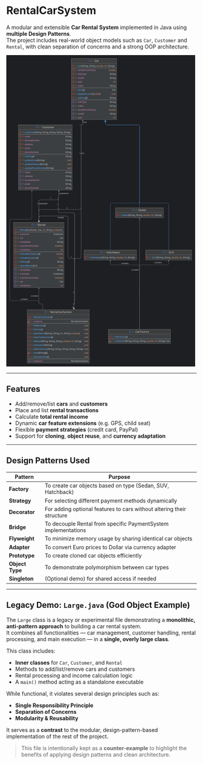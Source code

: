 # RentalCarSystem

A modular and extensible **Car Rental System** implemented in Java using **multiple Design Patterns**.  
The project includes real-world object models such as `Car`, `Customer` and `Rental`, with clean separation of concerns and a strong OOP architecture.

<img src="RentalCarSystem.png" alt="Class Diagram" width="500"/>

---

## Features

- Add/remove/list **cars** and **customers**
- Place and list **rental transactions**
- Calculate **total rental income**
- Dynamic **car feature extensions** (e.g. GPS, child seat)
- Flexible **payment strategies** (credit card, PayPal)
- Support for **cloning**, **object reuse**, and **currency adaptation**

---

## Design Patterns Used

| Pattern        | Purpose |
|----------------|---------|
| **Factory**    | To create car objects based on type (Sedan, SUV, Hatchback) |
| **Strategy**   | For selecting different payment methods dynamically |
| **Decorator**  | For adding optional features to cars without altering their structure |
| **Bridge**     | To decouple Rental from specific PaymentSystem implementations |
| **Flyweight**  | To minimize memory usage by sharing identical car objects |
| **Adapter**    | To convert Euro prices to Dollar via currency adapter |
| **Prototype**  | To create cloned car objects efficiently |
| **Object Type**| To demonstrate polymorphism between car types |
| **Singleton**  | (Optional demo) for shared access if needed |

---

## Legacy Demo: `Large.java` (God Object Example)

The `Large` class is a legacy or experimental file demonstrating a **monolithic, anti-pattern approach** to building a car rental system.  
It combines all functionalities — car management, customer handling, rental processing, and main execution — in a **single, overly large class**.

This class includes:
- **Inner classes** for `Car`, `Customer`, and `Rental`
- Methods to add/list/remove cars and customers
- Rental processing and income calculation logic
- A `main()` method acting as a standalone executable

While functional, it violates several design principles such as:
- **Single Responsibility Principle**
- **Separation of Concerns**
- **Modularity & Reusability**

It serves as a **contrast** to the modular, design-pattern-based implementation of the rest of the project.

> This file is intentionally kept as a **counter-example** to highlight the benefits of applying design patterns and clean architecture.
